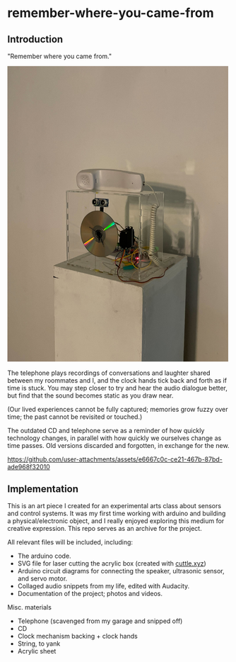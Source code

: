 # remember-where-you-came-from
## Introduction
"Remember where you came from." 

<img src="documentation/IMG_4638.jpg" alt="image" width="500"/>

 The telephone plays recordings of conversations and laughter shared between my roommates and I, and the clock hands tick back and forth as if time is stuck. You may step closer to try and hear the audio dialogue better, but find that the sound becomes static as you draw near. 
 
 (Our lived experiences cannot be fully captured; memories grow fuzzy over time; the past cannot be revisited or touched.)
 
 The outdated CD and telephone serve as a reminder of how quickly technology changes, in parallel with how quickly we ourselves change as time passes. Old versions discarded and forgotten, in exchange for the new.

https://github.com/user-attachments/assets/e6667c0c-ce21-467b-87bd-ade968f32010

## Implementation
This is an art piece I created for an experimental arts class about sensors and control systems. It was my first time working with arduino and building a physical/electronic object, and I really enjoyed exploring this medium for creative expression. This repo serves as an archive for the project.

All relevant files will be included, including:
- The arduino code.
- SVG file for laser cutting the acrylic box (created with [cuttle.xyz](https://cuttle.xyz/dashboard))
- Arduino circuit diagrams for connecting the speaker, ultrasonic sensor, and servo motor.
- Collaged audio snippets from my life, edited with Audacity.
- Documentation of the project; photos and videos.

Misc. materials
- Telephone (scavenged from my garage and snipped off)
- CD
- Clock mechanism backing + clock hands
- String, to yank 
- Acrylic sheet
